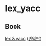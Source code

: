 # lex_yacc

## Book

<a href="https://www.amazon.com/lex-yacc-Doug-Brown/dp/1565920007">lex & yacc</a> (<a href="https://www.yes24.com/Product/Goods/318250">번역판</a>)
